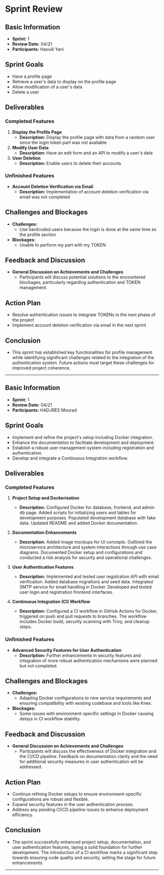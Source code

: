 # Sprint Review

## Basic Information

- **Sprint:** 1
- **Review Date:** 04/21
- **Participants:** Haouili Yani

## Sprint Goals

- Have a profile page
- Retrieve a user's data to display on the profile page
- Allow modification of a user's data
- Delete a user

## Deliverables

### Completed Features

1. **Display the Profile Page**
   - **Description:** Display the profile page with data from a random user since the login token part was not available
2. **Modify User Data**
   - **Description:** Have an edit form and an API to modify a user's data
3. **User Deletion**
   - **Description:** Enable users to delete their accounts

### Unfinished Features

- **Account Deletion Verification via Email**
  - **Description:** Implementation of account deletion verification via email was not completed

## Challenges and Blockages

- **Challenges:**
  - Use hardcoded users because the login is done at the same time as the profile section
- **Blockages:**
  - Unable to perform my part with my TOKEN

## Feedback and Discussion

- **General Discussion on Achievements and Challenges**
  - Participants will discuss potential solutions to the encountered blockages, particularly regarding authentication and TOKEN management.

## Action Plan

- Resolve authentication issues to integrate TOKENs in the next phase of the project
- Implement account deletion verification via email in the next sprint

## Conclusion

- This sprint has established key functionalities for profile management while identifying significant challenges related to the integration of the authentication system. Future actions must target these challenges for improved project coherence.

---

## Basic Information

- **Sprint:** 1
- **Review Date:** 04/21
- **Participants:** HADJRES Mourad

## Sprint Goals

- Implement and refine the project's setup including Docker integration.
- Enhance the documentation to facilitate development and deployment.
- Establish a robust user management system including registration and authentication.
- Develop and integrate a Continuous Integration workflow.

## Deliverables

### Completed Features

1. **Project Setup and Dockerisation**

   - **Description:** Configured Docker for database, frontend, and admin db page. Added scripts for initializing users and tables for development purposes. Populated development database with fake data. Updated README and added Docker documentation.

2. **Documentation Enhancements**

   - **Description:** Added image mockups for UI concepts. Outlined the microservice architecture and system interactions through use case diagrams. Documented Docker setup and configurations and conducted a risk analysis for security and operational challenges.

3. **User Authentication Features**

   - **Description:** Implemented and tested user registration API with email verification. Added database migrations and seed data. Integrated SMTP service for email handling in Docker. Developed and tested user login and registration frontend interfaces.

4. **Continuous Integration (CI) Workflow**
   - **Description:** Configured a CI workflow in GitHub Actions for Docker, triggered on push and pull requests to branches. The workflow includes Docker build, security scanning with Trivy, and cleanup steps.

### Unfinished Features

- **Advanced Security Features for User Authentication**
  - **Description:** Further enhancements in security features and integration of more robust authentication mechanisms were planned but not completed.

## Challenges and Blockages

- **Challenges:**
  - Adapting Docker configurations to new service requirements and ensuring compatibility with existing codebase and tools like Knex.
- **Blockages:**
  - Some issues with environment-specific settings in Docker causing delays in CI workflow stability.

## Feedback and Discussion

- **General Discussion on Achievements and Challenges**
  - Participants will discuss the effectiveness of Docker integration and the CI/CD pipeline. Feedback on documentation clarity and the need for additional security measures in user authentication will be addressed.

## Action Plan

- Continue refining Docker setups to ensure environment-specific configurations are robust and flexible.
- Expand security features in the user authentication process.
- Address any pending CI/CD pipeline issues to enhance deployment efficiency.

## Conclusion

- The sprint successfully enhanced project setup, documentation, and user authentication features, laying a solid foundation for further development. The introduction of a CI workflow marks a significant step towards ensuring code quality and security, setting the stage for future enhancements.

---
